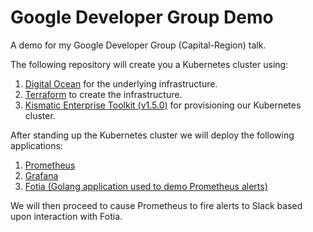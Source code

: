 # Google Developer Group Demo

A demo for my Google Developer Group (Capital-Region) talk.

The following repository will create you a Kubernetes cluster using:

1. [Digital Ocean](https://www.digitalocean.com/) for the underlying infrastructure.
2. [Terraform](https://www.terraform.io/) to create the infrastructure.
3. [Kismatic Enterprise Toolkit (v1.5.0)](https://github.com/apprenda/kismatic) for provisioning our Kubernetes cluster.

After standing up the Kubernetes cluster we will deploy the following applications:

1. [Prometheus](https://prometheus.io/)
2. [Grafana](https://grafana.com/)
3. [Fotia (Golang application used to demo Prometheus alerts)](https://github.com/swade1987/fotia)

We will then proceed to cause Prometheus to fire alerts to Slack based upon interaction with Fotia.